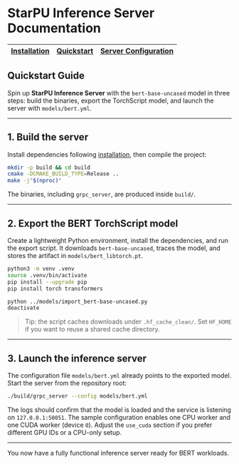 # StarPU Inference Server Documentation

| [Installation](./installation.md) | [Quickstart](./quickstart.md) | [Server Configuration](./server_guide.md) |
| --- | --- | --- |

## Quickstart Guide

Spin up **StarPU Inference Server** with the `bert-base-uncased` model in three
steps: build the binaries, export the TorchScript model, and launch the server
with `models/bert.yml`.

---

## 1. Build the server

Install dependencies following [installation](docs/installation.md), then compile the
project:

```bash
mkdir -p build && cd build
cmake -DCMAKE_BUILD_TYPE=Release ..
make -j"$(nproc)"
```

The binaries, including `grpc_server`, are produced inside `build/`.

---

## 2. Export the BERT TorchScript model

Create a lightweight Python environment, install the dependencies, and run the
export script. It downloads `bert-base-uncased`, traces the model, and stores
the artifact in `models/bert_libtorch.pt`.

```bash
python3 -m venv .venv
source .venv/bin/activate
pip install --upgrade pip
pip install torch transformers

python ../models/import_bert-base-uncased.py
deactivate
```

> Tip: the script caches downloads under `.hf_cache_clean/`. Set `HF_HOME` if
> you want to reuse a shared cache directory.

---

## 3. Launch the inference server

The configuration file `models/bert.yml` already points to the exported model.
Start the server from the repository root:

```bash
./build/grpc_server --config models/bert.yml
```

The logs should confirm that the model is loaded and the service is listening
on `127.0.0.1:50051`. The sample configuration enables one CPU worker and one
CUDA worker (device `0`). Adjust the `use_cuda` section if you prefer different
GPU IDs or a CPU-only setup.

---

You now have a fully functional inference server ready for BERT workloads.
